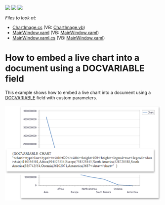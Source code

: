<!-- default badges list -->
![](https://img.shields.io/endpoint?url=https://codecentral.devexpress.com/api/v1/VersionRange/128607645/14.2.3%2B)
[![](https://img.shields.io/badge/Open_in_DevExpress_Support_Center-FF7200?style=flat-square&logo=DevExpress&logoColor=white)](https://supportcenter.devexpress.com/ticket/details/E3914)
[![](https://img.shields.io/badge/📖_How_to_use_DevExpress_Examples-e9f6fc?style=flat-square)](https://docs.devexpress.com/GeneralInformation/403183)
<!-- default badges end -->
<!-- default file list -->
*Files to look at*:

* [ChartImage.cs](./CS/RichEdit_InsertChart/ChartImage.cs) (VB: [ChartImage.vb](./VB/RichEdit_InsertChart/ChartImage.vb))
* [MainWindow.xaml](./CS/RichEdit_InsertChart/MainWindow.xaml) (VB: [MainWindow.xaml](./VB/RichEdit_InsertChart/MainWindow.xaml))
* [MainWindow.xaml.cs](./CS/RichEdit_InsertChart/MainWindow.xaml.cs) (VB: [MainWindow.xaml](./VB/RichEdit_InsertChart/MainWindow.xaml))
<!-- default file list end -->
# How to embed a live chart into a document using a DOCVARIABLE field


<p>This example shows how to embed a live chart into a document using a <a href="http://documentation.devexpress.com/#WindowsForms/CustomDocument9721"><u>DOCVARIABLE</u></a> field with custom parameters.<br /><br /><img src="https://raw.githubusercontent.com/DevExpress-Examples/how-to-embed-a-live-chart-into-a-document-using-a-docvariable-field-e3914/14.2.3+/media/d0468155-e2b4-11e4-80bf-00155d62480c.png"></p>

<br/>


